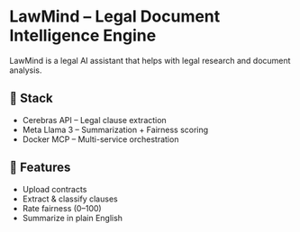 # LawMind – Legal Document Intelligence Engine
LawMind is a legal AI assistant that helps with legal research and document analysis.


## 🚀 Stack
- Cerebras API – Legal clause extraction
- Meta Llama 3 – Summarization + Fairness scoring
- Docker MCP – Multi-service orchestration

## 🧩 Features
- Upload contracts
- Extract & classify clauses
- Rate fairness (0–100)
- Summarize in plain English

